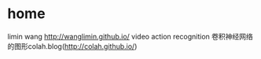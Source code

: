 # home
limin wang http://wanglimin.github.io/  video action recognition
卷积神经网络的图形colah.blog(http://colah.github.io/)
